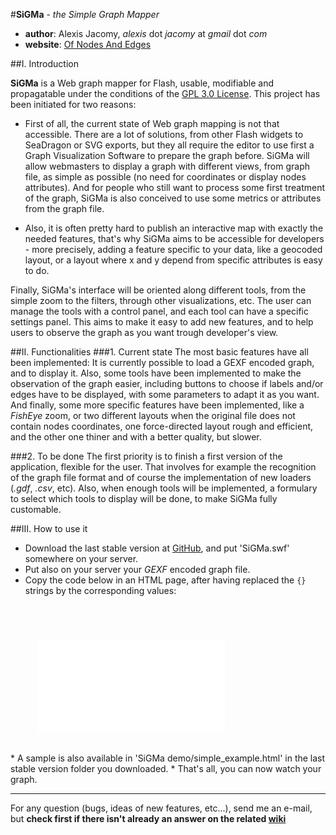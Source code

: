 #**SiGMa** - *the Simple Graph Mapper*

- **author**: Alexis Jacomy, *alexis* dot *jacomy* at *gmail* dot *com*
- **website**: [Of Nodes And Edges](http://www.ofnodesandedges.com)

##I. Introduction

**SiGMa** is a Web graph mapper for Flash, usable, modifiable and propagatable under the conditions of the [GPL 3.0 License](http://www.gnu.org/licenses/gpl.html "GPL 3.0 license"). This project has been initiated for two reasons:

* First of all, the current state of Web graph mapping is not that accessible. There are a lot of solutions, from other Flash widgets to SeaDragon or SVG exports, but they all require the editor to use first a Graph Visualization Software to prepare the graph before. SiGMa will allow webmasters to display a graph with different views, from graph file, as simple as possible (no need for coordinates or display nodes attributes). And for people who still want to process some first treatment of the graph, SiGMa is also conceived to use some metrics or attributes from the graph file.

* Also, it is often pretty hard to publish an interactive map with exactly the needed features, that's why SiGMa aims to be accessible for developers - more precisely, adding a feature specific to your data, like a geocoded layout, or a layout where x and y depend from specific attributes is easy to do.

Finally, SiGMa's interface will be oriented along different tools, from the simple zoom to the filters, through other visualizations, etc. The user can manage the tools with a control panel, and each tool can have a specific settings panel. This aims to make it easy to add new features, and to help users to observe the graph as you want trough developer's view.

##II. Functionalities
###1. Current state
The most basic features have all been implemented: It is currently possible to load a GEXF encoded graph, and to display it. Also, some tools have been implemented to make the observation of the graph easier, including buttons to choose if labels and/or edges have to be displayed, with some parameters to adapt it as you want. And finally, some more specific features have been implemented, like a *FishEye* zoom, or two different layouts when the original file does not contain nodes coordinates, one force-directed layout rough and efficient, and the other one thiner and with a better quality, but slower.

###2. To be done
The first priority is to finish a first version of the application, flexible for the user. That involves for example the recognition of the graph file format and of course the implementation of new loaders (*.gdf*, *.csv*, etc). Also, when enough tools will be implemented, a formulary to select which tools to display will be done, to make SiGMa fully customable.

##III. How to use it
* Download the last stable version at [GitHub](http://www.github.com/jacomyal/SiGMa), and put 'SiGMa.swf' somewhere on your server.
* Put also on your server your *GEXF* encoded graph file.
* Copy the code below in an HTML page, after having replaced the `{}` strings by the corresponding values:
<code>
      <object width="{width of SiGMa}" height="{height of SiGMa}" id="SiGMa">
      <param name="movie" value="{path of SiGMa.swf}?filePath={path of the GEXF file}" />
      <param name="allowScriptAccess" value="always" />
      <embed src="{path of SiGMa.swf}?filePath={path of the GEXF file}" allowScriptAccess="always" width="{width of SiGMa}" height="{height of SiGMa}">
      </embed>
      </object>
</code>
* A sample is also available in 'SiGMa demo/simple_example.html' in the last stable version folder you downloaded.
* That's all, you can now watch your graph.

* * * *

For any question (bugs, ideas of new features, etc...), send me an e-mail, but **check first if there isn't already an answer on the related [wiki](http://wiki.github.com/jacomyal/SiGMa/ "SiGMa GitHub wiki")**
